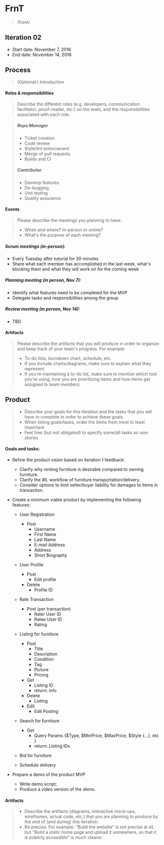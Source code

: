 # FrnT
> /frənt/

## Iteration 02

 * Start date: November 7, 2016
 * End date: November 14, 2016

## Process

> (Optional:) Introduction

#### Roles & responsibilities

> Describe the different roles (e.g. developers, communication facilitator,
proof-reader, etc.) on the team, and the responsibilities associated with each role.

> ##### Repo Manager
>
> - Ticket creation
> - Code review
> - Style/lint enforcement
> - Merge of pull requests
> - Builds and CI
>
> ##### Contributor
> - Develop features 
> - De-bugging
> - Unit testing
> - Quality assurance


#### Events
> Please describe the meetings you planning to have:
>  * When and where? In-person or online?
>  * What's the purpose of each meeting?

##### Scrum meetings (in-person): 
- Every Tuesday after tutorial for 30 minutes
- Share what each member has accomplished in the last week, what's blocking them and what they will work on for the coming week


##### Planning meeting (in person, Nov 7):
- Identify what features need to be completed for the MVP
- Delegate tasks and responsibilities among the group
    
##### Review meeting (in person, Nov 14): 
- TBD


#### Artifacts
> Please describe the artifacts that you will produce in order to organize and keep track of your team's progress.
> For example:
>  * To-do lists, burndown chart, schedule, etc.
>  * If you include charts/diagrams, make sure to explain what they represent.
>  * If you're maintaining a to-do list, make sure to mention which tool you're using, how you are prioritizing items and how items get assigned to team members.

## Product
> * Describe your goals for this iteration and the tasks that you will have to complete in order to achieve these goals.
> * When listing goals/tasks, order the items from most to least important.
> * Feel free (but not obligated) to specify some/all tasks as user stories.

#### Goals and tasks:

* Refine the product vision based on iteration 1 feedback:
    - Clarify why renting furniture is desirable compared to owning furniture.
    - Clarify the IRL workflow of furniture transportation/delivery.
    - Consider options to limit seller/buyer liability for damages to items in transaction.
* Create a minimum viable product by implementing the following features:
    - User Registration
        - Post
            - Username
            - First Name
            - Last Name
            - E-mail Address
            - Address
            - Short Biography
    - User Profile
        - Post
            - Edit profile
        - Delete 
            - Profile ID
    - Rate Transaction
        - Post (per transaction)
            - Rater User ID
            - Ratee User ID
            - Rating
    - Listing for furniture
        - Post
            - Title
            - Description
            - Condition
            - Tag
            - Picture
            - Pricing
        - Get
            - Listing ID
            - return: info
        - Delete
            - Listing
        - Edit
            - Edit Posting
    - Search for furniture
        - Get
            - Query Params {$Type, $MinPrice, $MaxPrice, $Style {...}, etc }
            - return: Listing IDs
        
    - Bid for furniture
    - Schedule delivery

* Prepare a demo of the product MVP
    - Write demo script;
    - Produce a video version of the demo.

#### Artifacts
> * Describe the artifacts (diagrams, interactive mock-ups, wireframes, actual code, etc.)
   that you are planning to produce by the end of (and during) this iteration.
>  * Be precise.
>    For example: "Build the website" is not precise at all, but "Build a static home page and upload it somewhere, so that it is publicly accessible" is much clearer.`